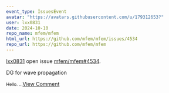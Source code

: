 ```yaml
---
event_type: IssuesEvent
avatar: "https://avatars.githubusercontent.com/u/179312653?"
user: lxx0831
date: 2024-10-10
repo_name: mfem/mfem
html_url: https://github.com/mfem/mfem/issues/4534
repo_url: https://github.com/mfem/mfem
---
```


<a href='https://github.com/lxx0831' target='_blank'>lxx0831</a> open issue <a href='https://github.com/mfem/mfem/issues/4534' target='_blank'>mfem/mfem#4534</a>.

<p>DG for wave propagation</p><small>Hello....</small><a href='https://github.com/mfem/mfem/issues/4534' target='_blank'>View Comment</a>